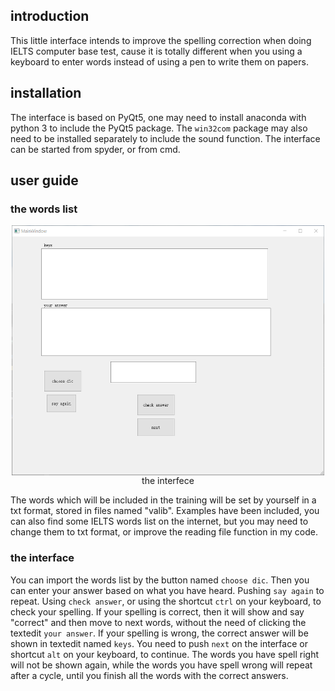 ## introduction
This little interface intends to improve the spelling correction when doing IELTS computer base test, cause it is totally different when you using a keyboard to enter words instead of using a pen to write them on papers.
## installation
The interface is based on PyQt5, one may need to install anaconda with python 3 to include the PyQt5 package. The `win32com` package may also need to be installed separately to include the sound function. The interface can be started from spyder, or from cmd.
## user guide
### the words list
<div  align="center">    
  <img src="interface.png" width =500" height = "400" alt="interface" align=center />
  </div>
           <center>the interfece</center>

The words which will be included in the training will be set by yourself in a txt format, stored in files named "valib". Examples have been included, you can also find some IELTS words list on the internet, but you may need to change them to txt format, or improve the reading file function in my code.

### the interface
You can import the words list by the button named `choose dic`. Then you can enter your answer based on what you have heard. Pushing `say again` to repeat. Using `check answer`, or using the shortcut `ctrl` on your keyboard, to check your spelling. If your spelling is correct, then it will show and say "correct" and then move to next words, without the need of clicking the textedit `your answer`. If your spelling is wrong, the correct answer will be shown in textedit named `keys`. You need to push `next` on the interface or shortcut `alt` on your keyboard, to continue. 
The words you have spell right will not be shown again, while the words you have spell wrong will repeat after a cycle, until you finish all the words with the correct answers.
